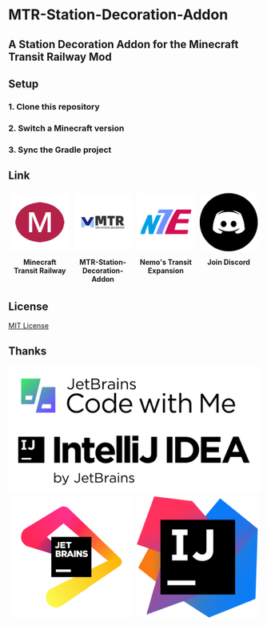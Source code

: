 # MTR-Station-Decoration-Addon

<h2>A Station Decoration Addon for the Minecraft Transit Railway Mod</h2>

## Setup

<h3>
   1. Clone this repository
</h3>
<h3>
   2. Switch a Minecraft version
</h3>
<h3>
   3. Sync the Gradle project
</h3>

## Link

<div id="source" class="image-t">
   <a href="https://modrinth.com/mod/minecraft-transit-railway">
      <img id="mtr" src="./image/logo.png" alt="Minecraft Transit Railway">
   </a>
   <a href="https://modrinth.com/mod/station-decoration">
      <img id="msd" src="./fabric/src/main/resources/icon.png" alt="MTR-Station-Decoration-Addon">
   </a>
   <a href="https://www.zbx1425.cn/nautilus/mtr-nte/">
      <img id="nte" src="./image/icon_nte.png" alt="Nemo's Transit Expansion">
   </a>
   <a href="https://discord.gg/PVZ2nfUaTW">
      <img id="mtr_discord" src="./image/discord.png" alt="MTR Discord">
   </a>
</div>
<div id="source_id" class="image-t">
    <h4>Minecraft Transit Railway</h4>
    <h4>MTR-Station-Decoration-Addon</h4>
    <h4>Nemo's Transit Expansion</h4>
    <h4>Join Discord</h4>
</div>

## License

[MIT License](https://raw.githubusercontent.com/AIDA64S/MTR-Station-Decoration-Addon/master/LICENSE)

## Thanks

<div id="jb_b" class="image-h">
   <a href="https://www.jetbrains.com/code-with-me/">
      <img id="code-with-me" src="./image/CodeWithMe.png" alt="Code With Me">
   </a>
   <a href="https://www.jetbrains.com/idea/">
      <img id="idea" src="./image/IntelliJ_IDEA.png" alt="Intellij IDEA">
   </a>
</div>
<div id="jb_t" class="image-container">
   <a href="https://www.jetbrains.com" >
      <img id="jb_beam" src="./image/jb_beam.png" alt="Jetbrains">
   </a>
   <a href="https://www.jetbrains.com/idea/" >
      <img id="idea_icon" src="./image/IntelliJ_IDEA_icon.png" alt="Intellij IDEA">
   </a>
</div>

<style>
  .image-container {
    display: flex;
    flex-wrap: wrap;
  }
  .image-container a {
    flex: 0 0 calc(50% - 10px);
    margin: 5px;
    text-align: center;
    text-decoration: none;
  }
  .image-container img {
    max-width: 100%;
    height: auto;
  }
</style>

<style>
  .image-h {
    display: flex;
    flex-wrap: wrap;
  }
  .image-h a {
    flex: 0 0 calc(100%); 
    text-align: center;
    text-decoration: none;
  }
  .image-h img {
    max-width: 100%;
    height: auto;
  }
</style>

<style>
  .image-t {
    display: flex;
    flex-wrap: wrap;
  }
  .image-t a {
    flex: 0 0 calc(25% - 10px);
    margin: 5px;
    text-align: center;
    text-decoration: none;
  }
  .image-t h4 {
    flex: 0 0 calc(25% - 10px);
    margin: 5px;
    text-align: center;
    text-decoration: none;
  }
  .image-t img {
    max-width: 100%;
    height: auto;
  }
</style>